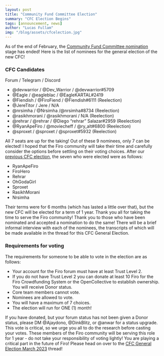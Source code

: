 ```yaml
---
layout: post
title: "Community Fund Committee Election"
summary: "CFC Election Begins"
tags: [announcement, news]
author: "Lucas Fullam"
img: "/blog/assets/cfcelection.jpg"
---
```


As of the end of February, the [Community Fund Committee nomination](https://forum.firo.org/t/cfc-nomination-thread-february-2023/2842) stage has ended!
Here is the list of nominees for the general election of the new CFC! 

### CFC Candidates

Forum / Telegram / Discord

* @devwarrior / @Dev_Warrior / @devwarrior#5709
* @Eagle / @eagleblac / @EagleKARTAL#2419
* @Fiendish / @FiroFiend / @Fiendish#6111 (Reelection)
* @JereTitor / Jere / N/A
* @nrsimha / @Nrsimha /@nrsimha#8734 (Reelection)
* @rasikhmorani / @rasikhmorani / N/A (Reelection)
* @rehrar / @rehrar / @Diego “rehrar” Salazar#2959 (Reelection)
* @RyanApeFiro / @moviecheff / @ry_alt#6800 (Reelection)
* @sproxet / @sproxet / @sproxet#5932 (Reelection)

All 7 seats are up for the taking! Out of these 9 nominees, only 7 can be elected! 
I hoped that the Firo community will take their time and carefully consider the options before settling on their voting choices. After our [previous CFC election](https://forum.firo.org/t/firo-community-fund-committee-elections/2509), the seven who were elected were as follows:

* RyanApeFiro
* FiroHero
* Rehrar
* OhGodaGirl
* Sproxet
* RasikhMorani
* Nrsimha

Their terms were for 6 months (which has lasted a little over that), but the new CFC will be elected for a term of 1 year. Thank you all for taking the time to serve the Firo community! Thank you to those who have been nominated and accepted a nomination to do the same! 
There will be a brief informal interview with each of the nominees, the transcripts of which will be made available in the thread for this CFC General Election. 

### Requirements for voting 

The requirements for someone to be able to vote in the election are as follows:
* Your account for the Firo forum must have at least Trust Level 2.
* If you do not have Trust Level 2 you can donate at least 10 Firo for the Firo Crowdfunding System or the OpenCollective to establish ownership. You will receive Donor status.
* Core team members cannot vote. 
* Nominees are allowed to vote.
* You will have a maximum of 7 choices.
* The election will run for ONE (1) month!

If you have donated, but your forum status has not been given a Donor status, please DM @Ajaydono, @DinkBlitz, or @anwar for a status upgrade.
This vote is critical, so we urge you all to do the research before casting your votes. These members of the Firo community will be serving this role for 1 year - do not take your responsibility of voting lightly! You are playing a critical part in the future of Firo! Please head on over to the [CFC General Election March 2023](https://forum.firo.org/t/community-fund-committee-election-march-2023/2877) thread!
